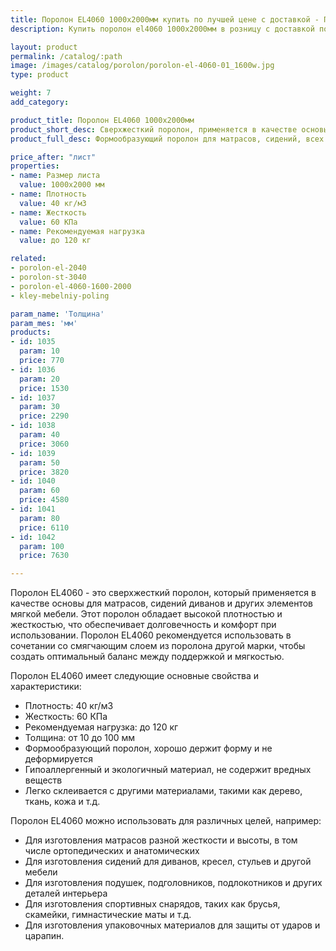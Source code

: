 ```yaml
---
title: Поролон EL4060 1000х2000мм купить по лучшей цене с доставкой - Поролоныч
description: Купить поролон el4060 1000х2000мм в розницу с доставкой по Москве в интернет-магазине Поролоныча.

layout: product
permalink: /catalog/:path
image: /images/catalog/porolon/porolon-el-4060-01_1600w.jpg
type: product

weight: 7
add_category: 

product_title: Поролон EL4060 1000х2000мм
product_short_desc: Сверхжесткий поролон, применяется в качестве основы для матрасов, сидений диванов и т.д.
product_full_desc: Формообразующий поролон для матрасов, сидений, всех элементов диванов и т.д. Рекомендуется использовать в качестве основного (несущего) слоя матрасов и диванов в комбинации со смягчающим слоем из поролона другой марки. Отличается долговечностью и комфортностью.

price_after: "лист"
properties:
- name: Размер листа
  value: 1000х2000 мм
- name: Плотность
  value: 40 кг/м3
- name: Жесткость
  value: 60 КПа
- name: Рекомендуемая нагрузка
  value: до 120 кг

related:
- porolon-el-2040
- porolon-st-3040
- porolon-el-4060-1600-2000
- kley-mebelniy-poling

param_name: 'Толщина'
param_mes: 'мм'
products:
- id: 1035
  param: 10
  price: 770
- id: 1036
  param: 20
  price: 1530
- id: 1037
  param: 30
  price: 2290
- id: 1038
  param: 40
  price: 3060
- id: 1039
  param: 50
  price: 3820
- id: 1040
  param: 60
  price: 4580
- id: 1041
  param: 80
  price: 6110
- id: 1042
  param: 100
  price: 7630

---
```

Поролон EL4060 - это сверхжесткий поролон, который применяется в качестве основы для матрасов, сидений диванов и других элементов мягкой мебели. Этот поролон обладает высокой плотностью и жесткостью, что обеспечивает долговечность и комфорт при использовании. Поролон EL4060 рекомендуется использовать в сочетании со смягчающим слоем из поролона другой марки, чтобы создать оптимальный баланс между поддержкой и мягкостью.

Поролон EL4060 имеет следующие основные свойства и характеристики:

- Плотность: 40 кг/м3
- Жесткость: 60 КПа
- Рекомендуемая нагрузка: до 120 кг
- Толщина: от 10 до 100 мм
- Формообразующий поролон, хорошо держит форму и не деформируется
- Гипоаллергенный и экологичный материал, не содержит вредных веществ
- Легко склеивается с другими материалами, такими как дерево, ткань, кожа и т.д.

Поролон EL4060 можно использовать для различных целей, например:

- Для изготовления матрасов разной жесткости и высоты, в том числе ортопедических и анатомических
- Для изготовления сидений для диванов, кресел, стульев и другой мебели
- Для изготовления подушек, подголовников, подлокотников и других деталей интерьера
- Для изготовления спортивных снарядов, таких как брусья, скамейки, гимнастические маты и т.д.
- Для изготовления упаковочных материалов для защиты от ударов и царапин.